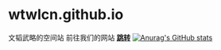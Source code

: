 # wtwlcn.github.io
文韬武略的空间站
前往我们的网站 [**跳转**](https://wtwlcn.github.io)
[![Anurag's GitHub stats](https://github-readme-stats.vercel.app/apiwtwlcn=anuraghazra)](https://github.com/anuraghazra/github-readme-stats)
